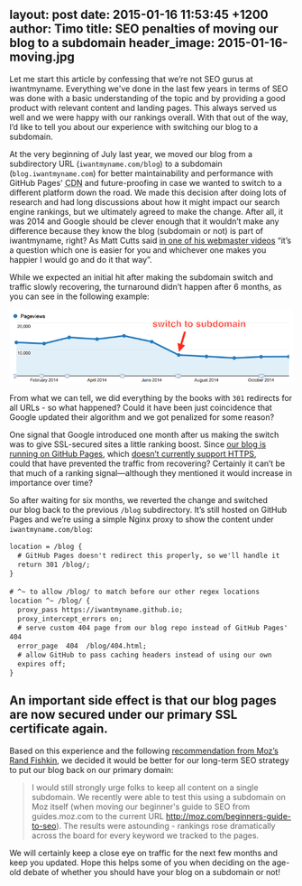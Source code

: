 layout: post
date: 2015-01-16 11:53:45 +1200
author: Timo
title: SEO penalties of moving our blog to a subdomain
header_image: 2015-01-16-moving.jpg
----

<!-- excerpt -->

Let me start this article by confessing that we’re not SEO gurus at iwantmyname. Everything we've done in the last few years in terms of SEO was done with a basic understanding of the topic and by providing a good product with relevant content and landing pages. This always served us well and we were happy with our rankings overall. With that out of the way, I’d like to tell you about our experience with switching our blog to a subdomain. 

<!-- /excerpt -->

At the very beginning of July last year, we moved our blog from a subdirectory URL (`iwantmyname.com/blog`) to a subdomain (`blog.iwantmyname.com`) for better maintainability and performance with GitHub Pages' <abbr title="content delivery network">CDN</abbr> and future-proofing in case we wanted to switch to a different platform down the road. We made this decision after doing lots of research and had long discussions about how it might impact our search engine rankings, but we ultimately agreed to make the change. After all, it was 2014 and Google should be clever enough that it wouldn’t make any difference because they know the blog (subdomain or not) is part of iwantmyname, right? As Matt Cutts said [in one of his webmaster videos](https://www.youtube.com/watch?v=_MswMYk05tk) “it’s a question which one is easier for you and whichever one makes you happier I would go and do it that way”.

While we expected an initial hit after making the subdomain switch and traffic slowly recovering, the turnaround didn’t happen after 6 months, as you can see in the following example:

![Blog traffic after switch to subdomain](/media/2015-01-16-blog-traffic-subdomain-switch.png)

From what we can tell, we did everything by the books with `301` redirects for all URLs - so what happened? Could it have been just coincidence that Google updated their algorithm and we got penalized for some reason?

One signal that Google introduced one month after us making the switch was to give SSL-secured sites a little ranking boost. Since [our blog is running on GitHub Pages](https://github.com/iwantmyname/blog), which [doesn’t currently support HTTPS](https://github.com/isaacs/github/issues/156), could that have prevented the traffic from recovering? Certainly it can’t be that much of a ranking signal—although they mentioned it would increase in importance over time?

So after waiting for six months, we reverted the change and switched our blog back to the previous `/blog` subdirectory. It’s still hosted on GitHub Pages and we’re using a simple Nginx proxy to show the content under `iwantmyname.com/blog`:

```
location = /blog {
  # GitHub Pages doesn't redirect this properly, so we'll handle it
  return 301 /blog/;
}

# ^~ to allow /blog/ to match before our other regex locations
location ^~ /blog/ {
  proxy_pass https://iwantmyname.github.io;
  proxy_intercept_errors on;
  # serve custom 404 page from our blog repo instead of GitHub Pages' 404
  error_page  404  /blog/404.html;
  # allow GitHub to pass caching headers instead of using our own
  expires off;
}
```

An important side effect is that our blog pages are now secured under our primary SSL certificate again.
----

Based on this experience and the following [recommendation from Moz’s Rand Fishkin](http://moz.com/community/q/moz-s-official-stance-on-subdomain-vs-subfolder-does-it-need-updating#reply_217479), we decided it would be better for our long-term SEO strategy to put our blog back on our primary domain:

> I would still strongly urge folks to keep all content on a single subdomain. We recently were able to test this using a subdomain on Moz itself (when moving our beginner's guide to SEO from guides.moz.com to the current URL http://moz.com/beginners-guide-to-seo). The results were astounding - rankings rose dramatically across the board for every keyword we tracked to the pages.

We will certainly keep a close eye on traffic for the next few months and keep you updated. Hope this helps some of you when deciding on the age-old debate of whether you should have your blog on a subdomain or not!
